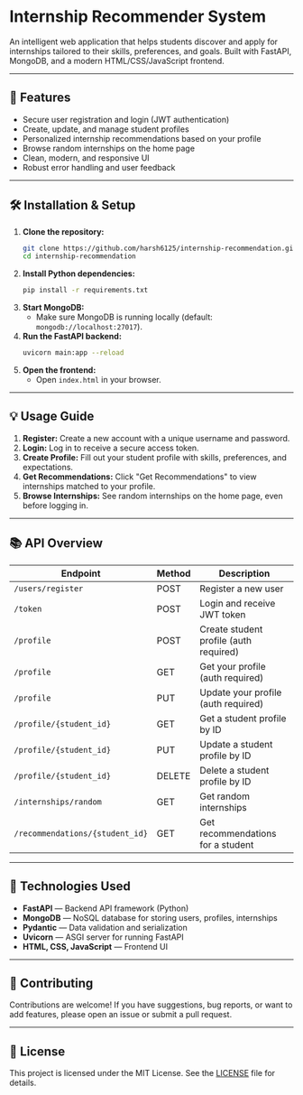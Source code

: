 
# Internship Recommender System

An intelligent web application that helps students discover and apply for internships tailored to their skills, preferences, and goals. Built with FastAPI, MongoDB, and a modern HTML/CSS/JavaScript frontend.

---

## 🚀 Features

- Secure user registration and login (JWT authentication)
- Create, update, and manage student profiles
- Personalized internship recommendations based on your profile
- Browse random internships on the home page
- Clean, modern, and responsive UI
- Robust error handling and user feedback

---

## 🛠️ Installation & Setup

1. **Clone the repository:**
   ```bash
   git clone https://github.com/harsh6125/internship-recommendation.git
   cd internship-recommendation
   ```
2. **Install Python dependencies:**
   ```bash
   pip install -r requirements.txt
   ```
3. **Start MongoDB:**
   - Make sure MongoDB is running locally (default: `mongodb://localhost:27017`).
4. **Run the FastAPI backend:**
   ```bash
   uvicorn main:app --reload
   ```
5. **Open the frontend:**
   - Open `index.html` in your browser.

---

## 💡 Usage Guide

1. **Register:** Create a new account with a unique username and password.
2. **Login:** Log in to receive a secure access token.
3. **Create Profile:** Fill out your student profile with skills, preferences, and expectations.
4. **Get Recommendations:** Click "Get Recommendations" to view internships matched to your profile.
5. **Browse Internships:** See random internships on the home page, even before logging in.

---

## 📚 API Overview

| Endpoint                       | Method | Description                                 |
|--------------------------------|--------|---------------------------------------------|
| `/users/register`              | POST   | Register a new user                         |
| `/token`                       | POST   | Login and receive JWT token                 |
| `/profile`                     | POST   | Create student profile (auth required)      |
| `/profile`                     | GET    | Get your profile (auth required)            |
| `/profile`                     | PUT    | Update your profile (auth required)         |
| `/profile/{student_id}`        | GET    | Get a student profile by ID                 |
| `/profile/{student_id}`        | PUT    | Update a student profile by ID              |
| `/profile/{student_id}`        | DELETE | Delete a student profile by ID              |
| `/internships/random`          | GET    | Get random internships                      |
| `/recommendations/{student_id}`| GET    | Get recommendations for a student           |

---

## 🧰 Technologies Used

- **FastAPI** — Backend API framework (Python)
- **MongoDB** — NoSQL database for storing users, profiles, internships
- **Pydantic** — Data validation and serialization
- **Uvicorn** — ASGI server for running FastAPI
- **HTML, CSS, JavaScript** — Frontend UI

---

## 🤝 Contributing

Contributions are welcome! If you have suggestions, bug reports, or want to add features, please open an issue or submit a pull request.

---

## 📄 License

This project is licensed under the MIT License. See the [LICENSE](LICENSE) file for details.

